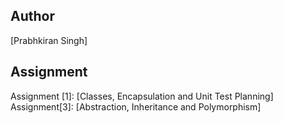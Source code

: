 ## Author
[Prabhkiran Singh]

## Assignment
Assignment [1]: [Classes, Encapsulation and Unit Test Planning]
Assignment[3]: [Abstraction, Inheritance and Polymorphism]

